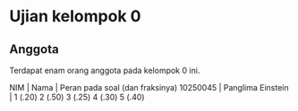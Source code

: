 # Ujian kelompok 0

## Anggota
Terdapat enam orang anggota pada kelompok 0 ini.

NIM      | Nama              | Peran pada soal (dan fraksinya) 
10250045 | Panglima Einstein | 1 (.20) 2 (.50) 3 (.25) 4 (.30) 5 (.40)

